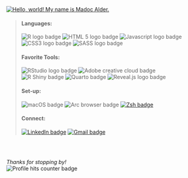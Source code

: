
<a href="https://git.io/typing-svg"><img src="https://readme-typing-svg.demolab.com?font=Share+Tech+Mono&size=25&duration=3000&pause=000&color=93D302&multiline=true&repeat=false&width=435&height=65&lines=Hello%2C+world!+;My+name+is+Madoc+Alder." alt="Hello, world! My name is Madoc Alder." /></a>

> ####  **Languages:**
> 
> ![R logo badge](https://img.shields.io/badge/R-276DC3?style=for-the-badge&logo=r&logoColor=white)
> ![HTML 5 logo badge](https://img.shields.io/badge/HTML5-E34F26?style=for-the-badge&logo=html5&logoColor=white)
> ![Javascript logo badge](https://img.shields.io/badge/JavaScript-323330?style=for-the-badge&logo=javascript&logoColor=F7DF1E)
> ![CSS3 logo badge](https://img.shields.io/badge/CSS3-1572B6?style=for-the-badge&logo=css3&logoColor=white)
> ![SASS logo badge](https://img.shields.io/badge/Sass-CC6699?style=for-the-badge&logo=sass&logoColor=white)
> 
> #### Favorite Tools:
> ![RStudio logo badge](https://img.shields.io/badge/RStudio-75AADB?style=for-the-badge&logo=RStudio&logoColor=white)
> ![Adobe creative cloud badge](https://img.shields.io/badge/Adobe%20Creative%20Cloud-DA1F26?style=for-the-badge&logo=Adobe%20Creative%20Cloud&logoColor=white)
> ![R Shiny badge](https://img.shields.io/badge/Shiny_for_R-test?style=for-the-badge&color=447099)
> ![Quarto badge](https://img.shields.io/badge/Quarto-badge?style=for-the-badge&color=81A9D7)
> ![Reveal.js logo badge](https://img.shields.io/badge/reveal%20js-F2E142?style=for-the-badge&logo=reveal.js&logoColor=000)
> 
> #### Set-up:
> ![macOS badge](https://img.shields.io/badge/mac%20os-000000?style=for-the-badge&logo=apple&logoColor=white)
> ![Arc browser badge ](https://img.shields.io/badge/Arc-1638FB?style=for-the-badge&logo=Arc&logoColor=white)
> [![Zsh badge](https://img.shields.io/badge/Zsh-F15A24?style=for-the-badge&logo=Zsh&logoColor=white)](https://www.astho.org)
> 
>#### Connect:
> [![LinkedIn badge](https://img.shields.io/badge/LinkedIn-0077B5?style=for-the-badge&logo=linkedin&logoColor=white)](https://www.linkedin.com/in/madocalder/)
> [![Gmail badge](https://img.shields.io/badge/Gmail-D14836?style=for-the-badge&logo=gmail&logoColor=white)](mailto:madaldermarshall@gmail.com)



<br>
<br>

*Thanks for stopping by!*
<br>
![Profile hits counter badge](https://hits.seeyoufarm.com/api/count/incr/badge.svg?url=https%3A%2F%2Fgithub.com%2F{madalder}1212%2Fhit-counter)

